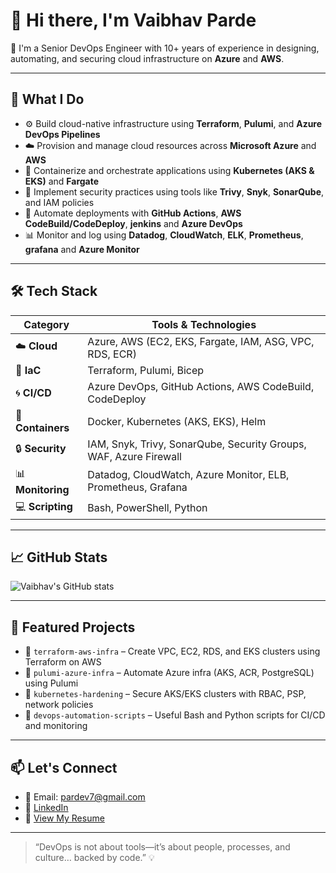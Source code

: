 # 👋 Hi there, I'm Vaibhav Parde

🎯 I'm a Senior DevOps Engineer with 10+ years of experience in designing, automating, and securing cloud infrastructure on **Azure** and **AWS**.

---

## 💼 What I Do

- ⚙️ Build cloud-native infrastructure using **Terraform**, **Pulumi**, and **Azure DevOps Pipelines**
- ☁️ Provision and manage cloud resources across **Microsoft Azure** and **AWS**
- 🐳 Containerize and orchestrate applications using **Kubernetes (AKS & EKS)** and **Fargate**
- 🔐 Implement security practices using tools like **Trivy**, **Snyk**, **SonarQube**, and IAM policies
- 🚀 Automate deployments with **GitHub Actions**, **AWS CodeBuild/CodeDeploy**, **jenkins** and **Azure DevOps**
- 📊 Monitor and log using **Datadog**, **CloudWatch**, **ELK**, **Prometheus**, **grafana** and **Azure Monitor**

---

## 🛠️ Tech Stack

| Category        | Tools & Technologies |
|----------------|----------------------|
| ☁️ **Cloud**        | Azure, AWS (EC2, EKS, Fargate, IAM, ASG, VPC, RDS, ECR) |
| 🔧 **IaC**           | Terraform, Pulumi, Bicep |
| 🌀 **CI/CD**         | Azure DevOps, GitHub Actions, AWS CodeBuild, CodeDeploy |
| 🐳 **Containers**    | Docker, Kubernetes (AKS, EKS), Helm |
| 🔒 **Security**      | IAM, Snyk, Trivy, SonarQube, Security Groups, WAF, Azure Firewall |
| 📊 **Monitoring**    | Datadog, CloudWatch, Azure Monitor, ELB, Prometheus, Grafana |
| 💻 **Scripting**     | Bash, PowerShell, Python |

---

## 📈 GitHub Stats

![Vaibhav's GitHub stats](https://github-readme-stats.vercel.app/api?username=pardev7&show_icons=true&theme=tokyonight)

---

## 🚀 Featured Projects

- 🔹 `terraform-aws-infra` – Create VPC, EC2, RDS, and EKS clusters using Terraform on AWS  
- 🔹 `pulumi-azure-infra` – Automate Azure infra (AKS, ACR, PostgreSQL) using Pulumi  
- 🔹 `kubernetes-hardening` – Secure AKS/EKS clusters with RBAC, PSP, network policies  
- 🔹 `devops-automation-scripts` – Useful Bash and Python scripts for CI/CD and monitoring  

---

## 📫 Let's Connect

- 📧 Email: pardev7@gmail.com
- 💼 [LinkedIn]([https://www.linkedin.com/in/vaibhav-parde-5466b7198/])
- 📄 [View My Resume]([https://github.com/vaibhavparde/pardev7/blob/main/Vaibhav_P_Senior_DevOps.pdf])

---

> “DevOps is not about tools—it’s about people, processes, and culture… backed by code.” 💡
